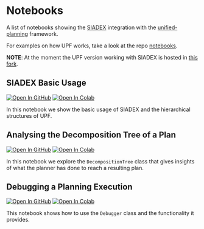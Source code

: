 # Notebooks

A list of notebooks showing the [SIADEX](https://github.com/IgnacioVellido/HPDL-Planner) integration with the [unified-planning](https://github.com/aiplan4eu/unified-planning/tree/master/notebooks) framework.

For examples on how UPF works, take a look at the repo [notebooks](https://github.com/aiplan4eu/unified-planning/tree/master/notebooks).

__NOTE__: At the moment the UPF version working with SIADEX is hosted in [this fork](https://github.com/IgnacioVellido/unified-planning).


## SIADEX Basic Usage

[![Open In GitHub](https://img.shields.io/badge/see-Github-579aca?logo=github)](siadex.ipynb)
[![Open In Colab](https://colab.research.google.com/assets/colab-badge.svg)](https://colab.research.google.com/github/UGR-IntelligentSystemsGroup/up-siadex/blob/master/Notebooks/siadex.ipynb)

In this notebook we show the basic usage of SIADEX and the hierarchical structures of UPF.

<!-- In particular we will go through the following steps:
* create a classical planning problem;
* call a planner to solve the problem;
* go beyond plan generation showing how to validate a plan and how to ground a planning problem;
* call multiple planners in parallel;
* read and write PDDL problems. -->


## Analysing the Decomposition Tree of a Plan

[![Open In GitHub](https://img.shields.io/badge/see-Github-579aca?logo=github)](siadex-dt.ipynb)
[![Open In Colab](https://colab.research.google.com/assets/colab-badge.svg)](https://colab.research.google.com/github/UGR-IntelligentSystemsGroup/up-siadex/blob/master/Notebooks/siadex-dt.ipynb)

In this notebook we explore the `DecompositionTree` class that gives insights of what the planner has done to reach a resulting plan.


## Debugging a Planning Execution

[![Open In GitHub](https://img.shields.io/badge/see-Github-579aca?logo=github)](debugger.ipynb)
[![Open In Colab](https://colab.research.google.com/assets/colab-badge.svg)](https://colab.research.google.com/github/UGR-IntelligentSystemsGroup/up-siadex/blob/master/Notebooks/debugger.ipynb)

This notebook shows how to use the `Debugger` class and the functionality it provides.
